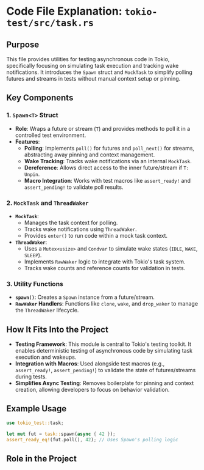 # Code File Explanation: `tokio-test/src/task.rs`

## Purpose
This file provides utilities for testing asynchronous code in Tokio, specifically focusing on simulating task execution and tracking wake notifications. It introduces the `Spawn` struct and `MockTask` to simplify polling futures and streams in tests without manual context setup or pinning.

## Key Components

### 1. **`Spawn<T>` Struct**
- **Role**: Wraps a future or stream (`T`) and provides methods to poll it in a controlled test environment.
- **Features**:
  - **Polling**: Implements `poll()` for futures and `poll_next()` for streams, abstracting away pinning and context management.
  - **Wake Tracking**: Tracks wake notifications via an internal `MockTask`.
  - **Dereference**: Allows direct access to the inner future/stream if `T: Unpin`.
  - **Macro Integration**: Works with test macros like `assert_ready!` and `assert_pending!` to validate poll results.

### 2. **`MockTask` and `ThreadWaker`**
- **`MockTask`**:
  - Manages the task context for polling.
  - Tracks wake notifications using `ThreadWaker`.
  - Provides `enter()` to run code within a mock task context.
- **`ThreadWaker`**:
  - Uses a `Mutex<usize>` and `Condvar` to simulate wake states (`IDLE`, `WAKE`, `SLEEP`).
  - Implements `RawWaker` logic to integrate with Tokio's task system.
  - Tracks wake counts and reference counts for validation in tests.

### 3. **Utility Functions**
- **`spawn()`**: Creates a `Spawn` instance from a future/stream.
- **`RawWaker` Handlers**: Functions like `clone`, `wake`, and `drop_waker` to manage the `ThreadWaker` lifecycle.

## How It Fits Into the Project
- **Testing Framework**: This module is central to Tokio's testing toolkit. It enables deterministic testing of asynchronous code by simulating task execution and wakeups.
- **Integration with Macros**: Used alongside test macros (e.g., `assert_ready!`, `assert_pending!`) to validate the state of futures/streams during tests.
- **Simplifies Async Testing**: Removes boilerplate for pinning and context creation, allowing developers to focus on behavior validation.

## Example Usage
```rust
use tokio_test::task;

let mut fut = task::spawn(async { 42 });
assert_ready_eq!(fut.poll(), 42); // Uses Spawn's polling logic
```

## Role in the Project